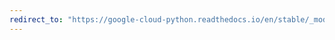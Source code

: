 ```yaml
---
redirect_to: "https://google-cloud-python.readthedocs.io/en/stable/_modules/google/cloud/spanner_v1/transaction.html"
---
```

